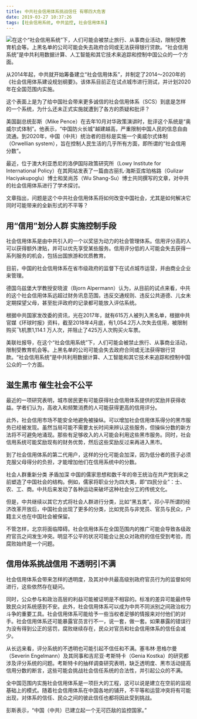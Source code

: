 ```yaml
---
title: 中共社会信用体系挑战信任 有哪四大危害
date: 2019-03-27 10:37:26
tags: [社会信用系统, 中共监控, 社会信用体系]
---
```

![<center><font color=orange>在这个“社会信用系统”下，人们可能会被禁止旅行、从事商业活动，限制受教育机会等。上黑名单的公司可能会失去政府合同或无法获得银行贷款。“社会信用系统”是中共利用数据计算、人工智能和其它技术来追踪和控制中国公众的一个方面。</font></center>](https://i.loli.net/2019/03/27/5c9ae23a428fe.jpg)

从2014年起，中共就开始筹备建立“社会信用体系”，并制定了2014～2020年的《社会信用体系建设规划纲要》。该体系目前正在试点城市进行测试，并计划2020年在全国范围内实施。

这个表面上是为了给中国社会带来更多诚信的社会信用体系（SCS）到底是怎样的一个系统，为什么还未正式实施就遭到了各方的质疑和批评？

美国副总统彭斯（Mike Pence）在去年10月对华政策演讲时，批评这个系统是“奥威尔式体制”。他表示，“中国防火长城”越建越高，严重限制中国人民的信息自由流通。到2020年，中国（中共）统治者的目标是实施一个奥威尔式体制（Orwellian system），旨在控制人民生活的几乎所有方面，即所谓的“社会信用分数”。

最近，位于澳大利亚悉尼的洛伊国际政策研究所（Lowy Institute for International Policy）在其网站发表了一篇由古丽扎‧海斯亚库珀格路（Gulizar Haciyakupoglu）博士和吴尚苏（Wu Shang-Su）博士共同撰写的文章，对中共的社会信用体系进行了学术探讨。

文章指出，问题是这个中共社会信用体系将如何改变中国社会，尤其是如何解决它同时可能带来的全新形式的不平等？

## 用“信用”划分人群 实施控制手段
社会信用体系是由中共引入的一个以奖惩为动力的社会管理体系。信用评分高的人可以获得额外津贴，并可以优先享受某些服务。信用评分低的人可能会失去获得一系列服务的机会，包括出国旅游和优质教育。

目前，中国的社会信用体系在省市级政府的监督下在试点城市运营，并由商业企业来管理。

德国乌兹堡大学教授安晓波（Bjorn Alpermann）认为，从目前的试点来看，中共的这个社会信用体系远超过财务讯息范围，违反交通规则、违反公共道德、儿女未定期探望父母，甚至批评政府的记录都可能放入评估系统。

根据中共国家发改委的资讯，光在2017年，就有615万人被列入黑名单，根据中共官媒《环球时报》资料，截至2018年4月底，有1,054.2万人次失去信用，被限制购买飞机票1,114.1 万人次，并阻止了425万人次购买火车票。

美联社报导，在这个“社会信用系统”下，人们可能会被禁止旅行、从事商业活动，限制受教育机会等。上黑名单的公司可能会失去政府合同或无法获得银行贷款。“社会信用系统”是中共利用数据计算、人工智能和其它技术来追踪和控制中国公众的一个方面。

## 滋生黑市 催生社会不公平

最近的一项研究表明，城市居民更有可能获得社会信用体系提供的奖励并获得收益。学者们认为，高收入和频繁消费的人可能获得更高的信用评分。

此外，社会信用市场不能安全地避免被操纵。可以增加社会信用体系得分的黑市服务已经被发现。虽然当局可能不需要太长时间来辨认这些服务，但操纵分数的新方法将不可避免地涌现。那些有足够收入的人可能会利用这些黑市服务。同时，社会信用系统可能奖励现有的财务优势，然后这些奖励反过来再进入黑市。

到了社会信用体系的第二代用户，这样的分化可能会加深，因为低分者的孩子必须克服父母得分的负担，才能增加他们在信用系统中的分数。

社会人群重新分类 矛盾加深
中国的儒家思想和数千年的帝王统治在共产党到来之前塑造了中国社会的结构。例如，儒家将职业分为四大类，即“四民分业”：士、农、工、商。中共后来发动了各种运动来破坏这种社会分工的传统文化。

但是，中共继续以其它方式将社会人群进行分类，比如“黑五类”。邓小平所谓的经济改革开放后，中国社会出现了更多的分类，比如党员与非党员、官员与民众，户籍主义也在中国社会被保留。

不管怎样，北京将面临障碍。社会信用体系在全国范围内的推广可能会导致各级政府官员之间发生冲突。明显不公平的状况可能会让民众对政府的信任受到考验，而腐败始终是一个问题。

## 信用体系挑战信用 不透明引不满

社会信用体系会带来怎样的透明度，及其对中共最高级别政府官员行为的监督如何进行，这些依然存在疑问。

同时，公众参与和政治高层的利益可能被证明是不相容的。标准的差异可能最终导致民众对系统感到不安。此外，社会信用体系可以成为中共不同派别之间政治权力斗争的重要工具。社会信用体系可能给予一些当权者足够的情报来对付他们的对手。社会信用体系还可能暴露官员言行不一，说一套，做一套。如果暴露的错误行为没有得到公正的惩罚，腐败继续存在，民众对官员和社会信用体系的信任会减少。

从长远来看，评分系统的不透明也可能引起不信任和不满。塞韦林‧恩格尔曼（Severin Engelmann）及其同事和吉尼亚‧考斯特卡（Genia Kostka）的研究都涉及评分系统的问题。考斯特卡的抽样调查研究表明，缺乏透明度、黑市活动提高信用分数的断言，这些可能会挑战社会信任系统的合法性，并引起公众的不满。

全中国范围内实施社会信用体系是一项巨大的工程，这可以说是建立在空前的监视基础上的模式。随着社会信用体系在中国各地的铺开，不平等和运营冲突将有可能出现，对体系的信任、民众之间的彼此信任也都将因此受到挑战。

彭斯表示，“中国（中共）已建立起一个无可匹敌的监控国家。”